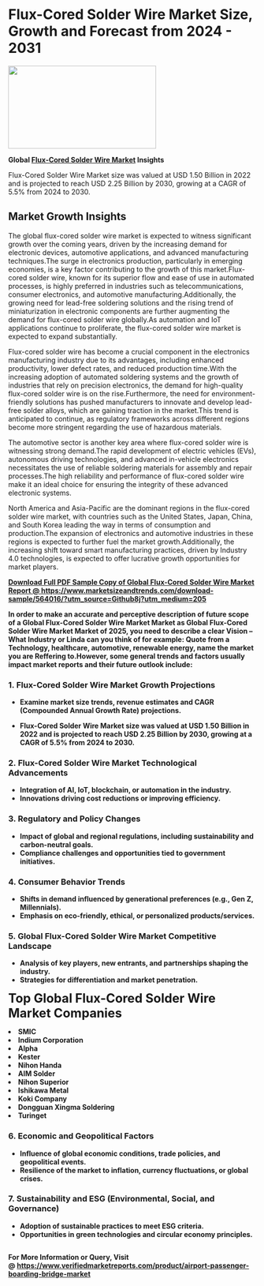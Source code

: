 <H1>Flux-Cored Solder Wire Market Size, Growth and Forecast from 2024 - 2031</H1><img class="aligncenter size-medium wp-image-584254" src="https://thirdeyenews.in/wp-content/uploads/2024/09/Global-Market-Research-300x168.jpeg" alt="" width="300" height="168" /><p><strong>Global&nbsp;<a href="https://www.marketsizeandtrends.com/download-sample/564016/?utm_source=Github8j?utm_medium=205">Flux-Cored Solder Wire Market</a> Insights</strong></p><p>Flux-Cored Solder Wire Market size was valued at USD 1.50 Billion in 2022 and is projected to reach USD 2.25 Billion by 2030, growing at a CAGR of 5.5% from 2024 to 2030.</p><p><h2>Market Growth Insights</h2> <p>The global flux-cored solder wire market is expected to witness significant growth over the coming years, driven by the increasing demand for electronic devices, automotive applications, and advanced manufacturing techniques.The surge in electronics production, particularly in emerging economies, is a key factor contributing to the growth of this market.Flux-cored solder wire, known for its superior flow and ease of use in automated processes, is highly preferred in industries such as telecommunications, consumer electronics, and automotive manufacturing.Additionally, the growing need for lead-free soldering solutions and the rising trend of miniaturization in electronic components are further augmenting the demand for flux-cored solder wire globally.As automation and IoT applications continue to proliferate, the flux-cored solder wire market is expected to expand substantially.</p> <p><strong><a href="#"></a></strong></p> <p>Flux-cored solder wire has become a crucial component in the electronics manufacturing industry due to its advantages, including enhanced productivity, lower defect rates, and reduced production time.With the increasing adoption of automated soldering systems and the growth of industries that rely on precision electronics, the demand for high-quality flux-cored solder wire is on the rise.Furthermore, the need for environment-friendly solutions has pushed manufacturers to innovate and develop lead-free solder alloys, which are gaining traction in the market.This trend is anticipated to continue, as regulatory frameworks across different regions become more stringent regarding the use of hazardous materials.</p> <p>The automotive sector is another key area where flux-cored solder wire is witnessing strong demand.The rapid development of electric vehicles (EVs), autonomous driving technologies, and advanced in-vehicle electronics necessitates the use of reliable soldering materials for assembly and repair processes.The high reliability and performance of flux-cored solder wire make it an ideal choice for ensuring the integrity of these advanced electronic systems.</p> <p>North America and Asia-Pacific are the dominant regions in the flux-cored solder wire market, with countries such as the United States, Japan, China, and South Korea leading the way in terms of consumption and production.The expansion of electronics and automotive industries in these regions is expected to further fuel the market growth.Additionally, the increasing shift toward smart manufacturing practices, driven by Industry 4.0 technologies, is expected to offer lucrative growth opportunities for market players.</p> <p><strong><a href="#"></p><p><span class=""><strong>Download Full PDF Sample Copy of Global Flux-Cored Solder Wire Market Report</strong> @ <a href="https://www.marketsizeandtrends.com/download-sample/564016/?utm_source=Github8j?utm_medium=205" target="_blank">https://www.marketsizeandtrends.com/download-sample/564016/?utm_source=Github8j?utm_medium=205</a></span></p><p>In order to make an accurate and perceptive description of future scope of a Global&nbsp;Flux-Cored Solder Wire Market Market as Global&nbsp;Flux-Cored Solder Wire Market Market of 2025, you need to describe a clear Vision &ndash; What Industry or Linda can you think of for example: Quote from a Technology, healthcare, automotive, renewable energy, name the market you are Reffering to.However, some general trends and factors usually impact market reports and their future outlook include:</p><h3>1.&nbsp;<strong>Flux-Cored Solder Wire Market Growth Projections</strong></h3><ul><li>Examine market size trends, revenue estimates and CAGR (Compounded Annual Growth Rate) projections.</li><li><p>Flux-Cored Solder Wire Market size was valued at USD 1.50 Billion in 2022 and is projected to reach USD 2.25 Billion by 2030, growing at a CAGR of 5.5% from 2024 to 2030.</p></li></ul><h3>2.&nbsp;<strong>Flux-Cored Solder Wire Market Technological Advancements</strong></h3><ul><li>Integration of AI, IoT, blockchain, or automation in the industry.</li><li>Innovations driving cost reductions or improving efficiency.</li></ul><h3>3.&nbsp;<strong>Regulatory and Policy Changes</strong></h3><ul><li>Impact of global and regional regulations, including sustainability and carbon-neutral goals.</li><li>Compliance challenges and opportunities tied to government initiatives.</li></ul><h3>4.&nbsp;<strong>Consumer Behavior Trends</strong></h3><ul><li>Shifts in demand influenced by generational preferences (e.g., Gen Z, Millennials).</li><li>Emphasis on eco-friendly, ethical, or personalized products/services.</li></ul><h3>5.&nbsp;<strong>Global Flux-Cored Solder Wire Market Competitive Landscape</strong></h3><ul><li>Analysis of key players, new entrants, and partnerships shaping the industry.</li><li>Strategies for differentiation and market penetration.</li></ul><p data-pm-slice="1 1 []"><span style="color: inherit; font-family: inherit; font-size: 25px;">Top Global Flux-Cored Solder Wire Market Companies</span></p><div class="" data-test-id=""><p><li>SMIC</li><li> Indium Corporation</li><li> Alpha</li><li> Kester</li><li> Nihon Handa</li><li> AIM Solder</li><li> Nihon Superior</li><li> Ishikawa Metal</li><li> Koki Company</li><li> Dongguan Xingma Soldering</li><li> Turinget</li></p></div><h3>6.&nbsp;<strong>Economic and Geopolitical Factors</strong></h3><ul><li>Influence of global economic conditions, trade policies, and geopolitical events.</li><li>Resilience of the market to inflation, currency fluctuations, or global crises.</li></ul><h3>7.&nbsp;<strong>Sustainability and ESG (Environmental, Social, and Governance)</strong></h3><ul><li>Adoption of sustainable practices to meet ESG criteria.</li><li>Opportunities in green technologies and circular economy principles.</li></ul><h2><strong style="font-size: 14px;">For More Information or Query, Visit @&nbsp;</strong><a style="background-color: #ffffff; font-size: 14px;" href="https://www.marketsizeandtrends.com/report/flux-cored-solder-wire-market/" target="_blank">https://www.verifiedmarketreports.com/product/airport-passenger-boarding-bridge-market</a></h2>